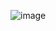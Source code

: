 ![image](https://user-images.githubusercontent.com/61119272/175821465-9b2308de-95d4-45ab-ac06-16853d6c6bd9.png)
